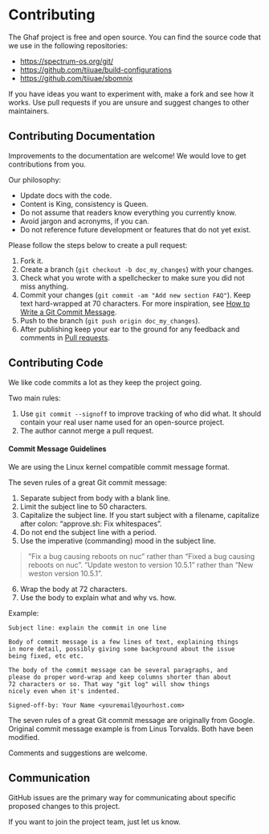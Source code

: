 # Contributing

The Ghaf project is free and open source. You can find the source code that we use in the following repositories:

* https://spectrum-os.org/git/
* https://github.com/tiiuae/build-configurations
* https://github.com/tiiuae/sbomnix

If you have ideas you want to experiment with, make a fork and see how it works. Use pull requests if you are unsure and suggest changes to other maintainers.


## Contributing Documentation

Improvements to the documentation are welcome! We would love to get contributions from you.

Our philosophy:

* Update docs with the code.
* Content is King, consistency is Queen.
* Do not assume that readers know everything you currently know.
* Avoid jargon and acronyms, if you can.
* Do not reference future development or features that do not yet exist.

Please follow the steps below to create a pull request:

1. Fork it.
2. Create a branch (`git checkout -b doc_my_changes`) with your changes.
3. Check what you wrote with a spellchecker to make sure you did not miss anything.
4. Commit your changes (`git commit -am "Add new section FAQ"`). Keep text hard-wrapped at 70 characters. For more inspiration, see [How to Write a Git Commit Message](https://cbea.ms/git-commit/).
5. Push to the branch (`git push origin doc_my_changes`).
6. After publishing keep your ear to the ground for any feedback and comments in [Pull requests](https://github.com/tiiuae/ghaf/pulls).

## Contributing Code

We like code commits a lot as they keep the project going.

Two main rules:

1. Use `git commit --signoff` to improve tracking of who did what. It should contain your real user name used for an open-source project.
2. The author cannot merge a pull request.

#### Commit Message Guidelines

We are using the Linux kernel compatible commit message format.

The seven rules of a great Git commit message:

1. Separate subject from body with a blank line.
2. Limit the subject line to 50 characters.
3. Capitalize the subject line. If you start subject with a filename, capitalize after colon: “approve.sh: Fix whitespaces”.
4. Do not end the subject line with a period.
5. Use the imperative (commanding) mood in the subject line.
>”Fix a bug causing reboots on nuc” rather than “Fixed a bug causing reboots on nuc”. 
>”Update weston to version 10.5.1” rather than ”New weston version 10.5.1”.

6. Wrap the body at 72 characters.
7. Use the body to explain what and why vs. how.

Example:
```
Subject line: explain the commit in one line

Body of commit message is a few lines of text, explaining things
in more detail, possibly giving some background about the issue
being fixed, etc etc.

The body of the commit message can be several paragraphs, and
please do proper word-wrap and keep columns shorter than about
72 characters or so. That way "git log" will show things
nicely even when it's indented.

Signed-off-by: Your Name <youremail@yourhost.com>
```

The seven rules of a great Git commit message are originally from Google. Original commit message example is from Linus Torvalds. Both have been modified.

Comments and suggestions are welcome.


## Communication

GitHub issues are the primary way for communicating about specific proposed changes to this project.

If you want to join the project team, just let us know.
